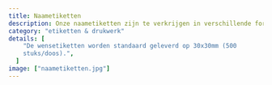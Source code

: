 ```yaml
---
title: Naametiketten
description: Onze naametiketten zijn te verkrijgen in verschillende formaten en kleuren.
category: "etiketten & drukwerk"
details: [
    "De wensetiketten worden standaard geleverd op 30x30mm (500
    stuks/doos).",
  ]
image: ["naametiketten.jpg"]
---
```

